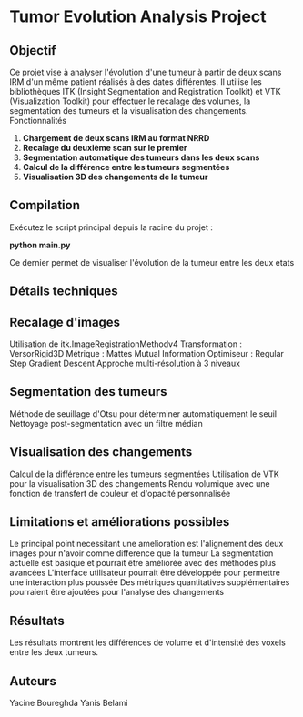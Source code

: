# Tumor Evolution Analysis Project

## Objectif
Ce projet vise à analyser l'évolution d'une tumeur à partir de deux scans IRM d'un même patient réalisés à des dates différentes. Il utilise les bibliothèques ITK (Insight Segmentation and Registration Toolkit) et VTK (Visualization Toolkit) pour effectuer le recalage des volumes, la segmentation des tumeurs et la visualisation des changements.
Fonctionnalités

1. **Chargement de deux scans IRM au format NRRD**
2. **Recalage du deuxième scan sur le premier**
3. **Segmentation automatique des tumeurs dans les deux scans**
4. **Calcul de la différence entre les tumeurs segmentées**
5. **Visualisation 3D des changements de la tumeur**

## Compilation

Exécutez le script principal depuis la racine du projet :

**python main.py** 

Ce dernier permet de visualiser l'évolution de la tumeur entre les deux etats

## Détails techniques

## Recalage d'images

Utilisation de itk.ImageRegistrationMethodv4
Transformation : VersorRigid3D
Métrique : Mattes Mutual Information
Optimiseur : Regular Step Gradient Descent
Approche multi-résolution à 3 niveaux

## Segmentation des tumeurs

Méthode de seuillage d'Otsu pour déterminer automatiquement le seuil
Nettoyage post-segmentation avec un filtre médian

## Visualisation des changements

Calcul de la différence entre les tumeurs segmentées
Utilisation de VTK pour la visualisation 3D des changements
Rendu volumique avec une fonction de transfert de couleur et d'opacité personnalisée

## Limitations et améliorations possibles

Le principal point necessitant une amelioration est l'alignement des deux images pour n'avoir comme difference que la tumeur
La segmentation actuelle est basique et pourrait être améliorée avec des méthodes plus avancées
L'interface utilisateur pourrait être développée pour permettre une interaction plus poussée
Des métriques quantitatives supplémentaires pourraient être ajoutées pour l'analyse des changements

## Résultats

Les résultats montrent les différences de volume et d'intensité des voxels entre les deux tumeurs.

## Auteurs

Yacine Boureghda
Yanis Belami
